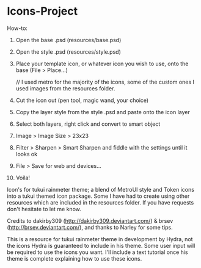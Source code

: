 Icons-Project
=============

How-to:

1. Open the base .psd (resources/base.psd)

2. Open the style .psd (resources/style.psd)

3. Place your template icon, or whatever icon you wish to use, onto the base (File > Place...)
	
	// I used metro for the majority of the icons, some of the custom ones I used images from the resources folder.

4. Cut the icon out (pen tool, magic wand, your choice)

5. Copy the layer style from the style .psd and paste onto the icon layer

6. Select both layers, right click and convert to smart object

7. Image > Image Size > 23x23

8. 	Filter > Sharpen > Smart Sharpen and fiddle with the settings until it looks ok

9. File > Save for web and devices...

10. Voila!

Icon's for tukui rainmeter theme; a blend of MetroUI style and Token icons into a tukui themed icon package. Some I have had to create using other resources which are included in the resources folder. If you have requests don't hesitate to let me know.

Credits to dakirby309 (http://dakirby309.deviantart.com/) & brsev (http://brsev.deviantart.com/), and thanks to Narley for some tips.

This is a resource for tukui rainmeter theme in development by Hydra, not the icons Hydra is guaranteed to include in his theme. Some user input will be required to use the icons you want. I'll include a text tutorial once his theme is complete explaining how to use these icons.